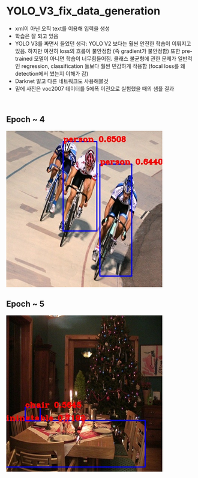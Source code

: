 # YOLO_V3_fix_data_generation
* xml이 아닌 오직 text를 이용해 입력을 생성
* 학습은 잘 되고 있음
* YOLO V3를 짜면서 들었던 생각: YOLO V2 보다는 훨씬 안전한 학습이 이뤄지고있음. 하지만 여전히 loss의 흐름이 불안정함 (즉 gradient가 불안정함) 또한 pre-trained 모델이 아니면 학습이 너무힘들어짐. 클래스 불균형에 관한 문제가 일반적인 regression, classification 들보다 훨씬 민감하게 작용함 (focal loss를 왜 detection에서 썼는지 이해가 감)
* Darknet 말고 다른 네트워크도 사용해볼것
* 밑에 사진은 voc2007 데이터를 5에폭 이전으로 실험했을 때의 샘플 결과
<br/>


## Epoch ~ 4
![Epoch ~ 4](https://github.com/Kimyuhwanpeter/YOLO_V3_fix_data_generation/blob/main/1500_7.jpg)
<br/>

## Epoch ~ 5
![Epoch ~ 5](https://github.com/Kimyuhwanpeter/YOLO_V3_fix_data_generation/blob/main/2500_7.jpg)
